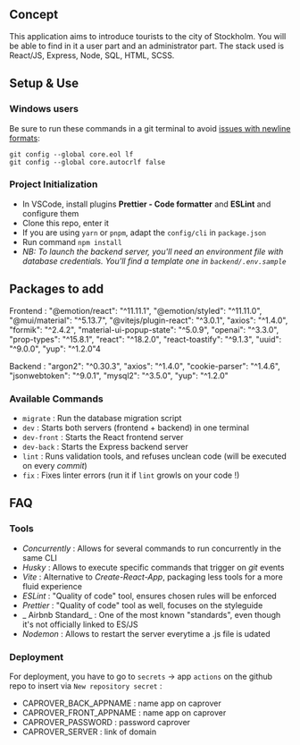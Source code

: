## Concept

This application aims to introduce tourists to the city of Stockholm.
You will be able to find in it a user part and an administrator part.
The stack used is React/JS, Express, Node, SQL, HTML, SCSS.

## Setup & Use

### Windows users

Be sure to run these commands in a git terminal to avoid [issues with newline formats](https://en.wikipedia.org/wiki/Newline#Issues_with_different_newline_formats):

```
git config --global core.eol lf
git config --global core.autocrlf false
```

### Project Initialization

- In VSCode, install plugins **Prettier - Code formatter** and **ESLint** and configure them
- Clone this repo, enter it
- If you are using `yarn` or `pnpm`, adapt the `config/cli` in `package.json`
- Run command `npm install`
- _NB: To launch the backend server, you'll need an environment file with database credentials. You'll find a template one in `backend/.env.sample`_

## Packages to add 
Frontend :
"@emotion/react": "^11.11.1",
    "@emotion/styled": "^11.11.0",
    "@mui/material": "^5.13.7",
    "@vitejs/plugin-react": "^3.0.1",
    "axios": "^1.4.0",
    "formik": "^2.4.2",
    "material-ui-popup-state": "^5.0.9",
    "openai": "^3.3.0",
    "prop-types": "^15.8.1",
    "react": "^18.2.0",
    "react-toastify": "^9.1.3",
    "uuid": "^9.0.0",
    "yup": "^1.2.0"4
    
Backend : 
  "argon2": "^0.30.3",
    "axios": "^1.4.0",
    "cookie-parser": "^1.4.6",
    "jsonwebtoken": "^9.0.1",
    "mysql2": "^3.5.0",
    "yup": "^1.2.0"

    
### Available Commands

- `migrate` : Run the database migration script
- `dev` : Starts both servers (frontend + backend) in one terminal
- `dev-front` : Starts the React frontend server
- `dev-back` : Starts the Express backend server
- `lint` : Runs validation tools, and refuses unclean code (will be executed on every _commit_)
- `fix` : Fixes linter errors (run it if `lint` growls on your code !)

## FAQ

### Tools

- _Concurrently_ : Allows for several commands to run concurrently in the same CLI
- _Husky_ : Allows to execute specific commands that trigger on _git_ events
- _Vite_ : Alternative to _Create-React-App_, packaging less tools for a more fluid experience
- _ESLint_ : "Quality of code" tool, ensures chosen rules will be enforced
- _Prettier_ : "Quality of code" tool as well, focuses on the styleguide
- _ Airbnb Standard_ : One of the most known "standards", even though it's not officially linked to ES/JS
- _Nodemon_ : Allows to restart the server everytime a .js file is udated

### Deployment

For deployment, you have to go to `secrets` → app `actions` on the github repo to insert via `New repository secret` :

- CAPROVER_BACK_APPNAME : name app on caprover
- CAPROVER_FRONT_APPNAME : name app on caprover
- CAPROVER_PASSWORD : password caprover
- CAPROVER_SERVER : link of domain
